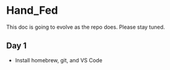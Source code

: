 # Hand_Fed
This doc is going to evolve as the repo does.  Please stay tuned.

## Day 1
- Install homebrew, git, and VS Code